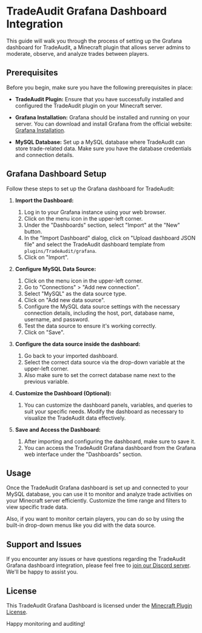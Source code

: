 # TradeAudit Grafana Dashboard Integration

This guide will walk you through the process of setting up the Grafana dashboard for TradeAudit, a Minecraft plugin that allows server admins to moderate, observe, and analyze trades between players.

## Prerequisites

Before you begin, make sure you have the following prerequisites in place:

- **TradeAudit Plugin:** Ensure that you have successfully installed and configured the TradeAudit plugin on your Minecraft server.

- **Grafana Installation:** Grafana should be installed and running on your server. You can download and install Grafana from the official website: [Grafana Installation](https://grafana.com/grafana/download?pg=get&plcmt=selfmanaged-box1-cta1).

- **MySQL Database:** Set up a MySQL database where TradeAudit can store trade-related data. Make sure you have the database credentials and connection details.

## Grafana Dashboard Setup

Follow these steps to set up the Grafana dashboard for TradeAudit:

1. **Import the Dashboard:**
    1. Log in to your Grafana instance using your web browser.
    2. Click on the menu icon in the upper-left corner.
    3. Under the "Dashboards" section, select "Import" at the "New" button. 
    4. In the "Import Dashboard" dialog, click on "Upload dashboard JSON file" and select the TradeAudit dashboard template from `plugins/TradeAudit/grafana`.
    5. Click on "Import".

2. **Configure MySQL Data Source:**
    1. Click on the menu icon in the upper-left corner.
    2. Go to "Connections" > "Add new connection".
    3. Select "MySQL" as the data source type.
    4. Click on "Add new data source".
    5. Configure the MySQL data source settings with the necessary connection details, including the host, port, database name, username, and password.
    6. Test the data source to ensure it's working correctly.
    7. Click on "Save".

3. **Configure the data source inside the dashboard:**
    1. Go back to your imported dashboard.
    2. Select the correct data source via the drop-down variable at the upper-left corner.
    3. Also make sure to set the correct database name next to the previous variable.

4. **Customize the Dashboard (Optional):**
    1. You can customize the dashboard panels, variables, and queries to suit your specific needs. Modify the dashboard as necessary to visualize the TradeAudit data effectively.

5. **Save and Access the Dashboard:**
    1. After importing and configuring the dashboard, make sure to save it.
    2. You can access the TradeAudit Grafana dashboard from the Grafana web interface under the "Dashboards" section.

## Usage

Once the TradeAudit Grafana dashboard is set up and connected to your MySQL database, you can use it to monitor and analyze trade activities on your Minecraft server efficiently. Customize the time range and filters to view specific trade data.

Also, if you want to monitor certain players, you can do so by using the built-in drop-down menus like you did with the data source.

## Support and Issues

If you encounter any issues or have questions regarding the TradeAudit Grafana dashboard integration, please feel free to [join our Discord server](https://discord.gg/9xbeuh2WJG). We'll be happy to assist you.

## License

This TradeAudit Grafana Dashboard is licensed under the [Minecraft Plugin License](../../../../LICENSE).

Happy monitoring and auditing!
